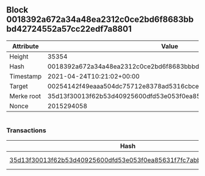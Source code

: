 ## Block 0018392a672a34a48ea2312c0ce2bd6f8683bbbd42724552a57cc22edf7a8801

Attribute | Value
--- | ---
Height | 35354
Hash | 0018392a672a34a48ea2312c0ce2bd6f8683bbbd42724552a57cc22edf7a8801
Timestamp | 2021-04-24T10:21:02+00:00
Target | 00254142f49eaaa504dc75712e8378ad5316cbcead634704b3734b6271167cc4
Merke root | 35d13f30013f62b53d40925600dfd53e053f0ea85631f7fc7abbb7ba6e516a4b
Nonce | 2015294058

```

```

### Transactions

Hash | Amount
--- | ---
[35d13f30013f62b53d40925600dfd53e053f0ea85631f7fc7abbb7ba6e516a4b](35d13f30013f62b53d40925600dfd53e053f0ea85631f7fc7abbb7ba6e516a4b.md) | 10.00000000 SKEPTI 
